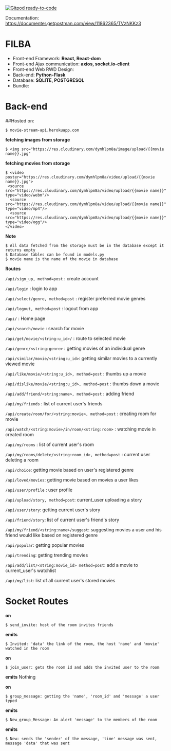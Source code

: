 [![Gitpod ready-to-code](https://img.shields.io/badge/Gitpod-ready--to--code-blue?logo=gitpod)](https://gitpod.io/#https://github.com/SteveParadox/Api)

Documentation: https://documenter.getpostman.com/view/11862365/TVzNKKz3
# FILBA
- Front-end Framework: **React, React-dom**
- Front-end Ajax communication: **axios, socket.io-client**
- Front-end Web RWD Design:
- Back-end: **Python-Flask**
- Database: **SQLITE, POSTGRESQL**
- Bundle: 


# Back-end

##Hosted on:
```
$ movie-stream-api.herokuapp.com
```

**fetching images from storage**
```
$ <img src="https://res.cloudinary.com/dymhlpm8a/image/upload/{{movie name}}.jpg"
```
**fetching movies from storage**
```
$ <video poster="https://res.cloudinary.com/dymhlpm8a/video/upload/{{movie name}}.jpg">
 <source src="https://res.cloudinary.com/dymhlpm8a/video/upload/{{movie name}}" type="video/webm"/>
  <source src="https://res.cloudinary.com/dymhlpm8a/video/upload/{{movie name}}" type="video/mp4"/>
  <source src="https://res.cloudinary.com/dymhlpm8a/video/upload/{{movie name}}" type="video/ogg"/>
</video>

```
**Note**
```
$ All data fetched from the storage must be in the database except it returns empty
$ Database tables can be found in models.py
$ movie name is the name of the movie in database
```



**Routes**

`/api/sign_up, method=post` : create account

`/api/login` : login to app

`/api/select/genre, method=post` : register preferred movie genres

`/api/logout, method=post` : logout from app

`/api/` : Home page

`/api/search/movie` : search for movie

`/api/get/movie/<string:u_id>/` : route to selected movie

`/api/genre/<string:genre>` : getting movies of an individual genre 

`/api/similar/movie/<string:u_id>`: getting similar movies to a currently viewed movie

`/api/like/movie/<string:u_id>, method=post` : thumbs up a movie

`/api/dislike/movie/<string:u_id>, method=post` : thumbs down a movie

`/api/add/friend/<string:name>, method=post` : adding friend

`/api/my/friends` : list of current user's friends

`/api/create/room/for/<string:movie>, method=post` : creating room for movie

`/api/watch/<string:movie>/in/room/<string:room>` : watching movie in created room

`/api/my/rooms` : list of current user's room

`/api/my/rooms/delete/<string:room_id>, method=post` : current user deleting a room

`/api/choice`: getting movie based on user's registered genre

`/api/loved/movies`: getting movie based on movies a user likes

`/api/user/profile` : user profile

`/api/upload/story, method=post`: current_user uploading a story

`/api/user/story`: getting current user's story

`/api/friend/story`: list of current user's friend's story

`/api/my/friend/<string:name>/suggest`: suggesting movies a user and his friend would like based on registered genre

`/api/popular`: getting popular movies

`/api/trending`: getting trending movies

`/api/add/list/<string:movie_id> method=post`: add a movie to current_user's watchlist

`/api/my/list`: list of all current user's stored movies



# Socket Routes

**on**
```hgignore
$ send_invite: host of the room invites friends
```
**emits**
```hgignore
$ Invited: 'data' the link of the room, the host 'name' and 'movie' watched in the room
```

**on**
```
$ join_user: gets the room id and adds the invited user to the room
```
**emits**
Nothing

**on**
```
$ group_message: getting the 'name', 'room_id' and 'message' a user typed
```

**emits**
```
$ New_group_Message: An alert 'message' to the members of the room 
```
**emits**
```
$ New: sends the 'sender' of the message, 'time' message was sent, message 'data' that was sent
```
